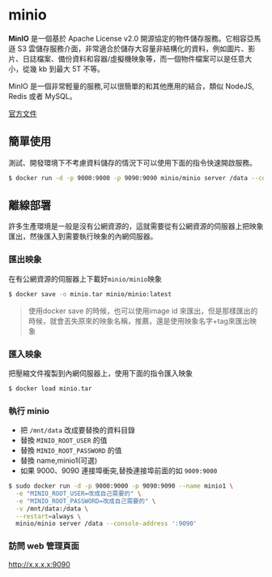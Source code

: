 # minio

**MinIO** 是一個基於 Apache License v2.0 開源協定的物件儲存服務。它相容亞馬遜 S3 雲儲存服務介面，非常適合於儲存大容量非結構化的資料，例如圖片、影片、日誌檔案、備份資料和容器/虛擬機映象等，而一個物件檔案可以是任意大小，從幾 kb 到最大 5T 不等。

MinIO 是一個非常輕量的服務,可以很簡單的和其他應用的結合，類似 NodeJS, Redis 或者 MySQL。

[官方文件](https://docs.min.io/)

## 簡單使用

測試、開發環境下不考慮資料儲存的情況下可以使用下面的指令快速開啟服務。

```bash
$ docker run -d -p 9000:9000 -p 9090:9090 minio/minio server /data --console-address ':9090'
```

## 離線部署

許多生產環境是一般是沒有公網資源的，這就需要從有公網資源的伺服器上把映象匯出，然後匯入到需要執行映象的內網伺服器。

### 匯出映象

在有公網資源的伺服器上下載好`minio/minio`映象

```bash
$ docker save -o minio.tar minio/minio:latest
```

> 使用docker save 的時候，也可以使用image id 來匯出，但是那樣匯出的時候，就會丟失原來的映象名稱，推薦，還是使用映象名字+tag來匯出映象

### 匯入映象

把壓縮文件複製到內網伺服器上，使用下面的指令匯入映象

```bash
$ docker load minio.tar 
```

### 執行 minio

- 把 `/mnt/data` 改成要替換的資料目錄
- 替換 `MINIO_ROOT_USER` 的值
- 替換 `MINIO_ROOT_PASSWORD` 的值
- 替換 name,minio1(可選)
- 如果 9000、9090 連接埠衝突,替換連接埠前面的如 `9009:9000`

```bash
$ sudo docker run -d -p 9000:9000 -p 9090:9090 --name minio1 \
  -e "MINIO_ROOT_USER=改成自己需要的" \
  -e "MINIO_ROOT_PASSWORD=改成自己需要的" \
  -v /mnt/data:/data \
  --restart=always \
  minio/minio server /data --console-address ':9090'
```

### 訪問 web 管理頁面

http://x.x.x.x:9090
